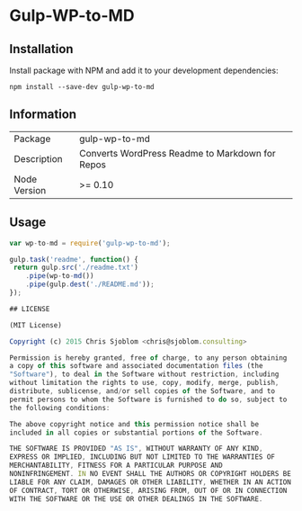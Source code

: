 Gulp-WP-to-MD
==============

## Installation

Install package with NPM and add it to your development dependencies:

`npm install --save-dev gulp-wp-to-md`

## Information

<table>
<tr>
<td>Package</td><td>gulp-wp-to-md</td>
</tr>
<tr>
<td>Description</td>
<td>Converts WordPress Readme to Markdown for Repos</td>
</tr>
<tr>
<td>Node Version</td>
<td>>= 0.10</td>
</tr>
</table>
</td>
</tr>
</table>

## Usage

```js
var wp-to-md = require('gulp-wp-to-md');

gulp.task('readme', function() {
 return gulp.src('./readme.txt')
    .pipe(wp-to-md())
    .pipe(gulp.dest('./README.md'));
});

## LICENSE

(MIT License)

Copyright (c) 2015 Chris Sjoblom <chris@sjoblom.consulting>

Permission is hereby granted, free of charge, to any person obtaining
a copy of this software and associated documentation files (the
"Software"), to deal in the Software without restriction, including
without limitation the rights to use, copy, modify, merge, publish,
distribute, sublicense, and/or sell copies of the Software, and to
permit persons to whom the Software is furnished to do so, subject to
the following conditions:

The above copyright notice and this permission notice shall be
included in all copies or substantial portions of the Software.

THE SOFTWARE IS PROVIDED "AS IS", WITHOUT WARRANTY OF ANY KIND,
EXPRESS OR IMPLIED, INCLUDING BUT NOT LIMITED TO THE WARRANTIES OF
MERCHANTABILITY, FITNESS FOR A PARTICULAR PURPOSE AND
NONINFRINGEMENT. IN NO EVENT SHALL THE AUTHORS OR COPYRIGHT HOLDERS BE
LIABLE FOR ANY CLAIM, DAMAGES OR OTHER LIABILITY, WHETHER IN AN ACTION
OF CONTRACT, TORT OR OTHERWISE, ARISING FROM, OUT OF OR IN CONNECTION
WITH THE SOFTWARE OR THE USE OR OTHER DEALINGS IN THE SOFTWARE.
